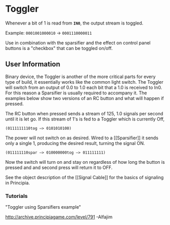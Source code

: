 # Toggler
Whenever a bit of 1 is read from **`IN0`**, the output stream is toggled.

Example: `0001001000010` -> `0001110000011`

Use in combination with the sparsifier and the effect on control panel buttons is a "checkbox" that can be toggled on/off.

## User Information
Binary device, the Toggler is another of the more critical parts for every type of build, it essentially works like the common light switch. The Toggler will switch from an output of 0.0 to 1.0 each bit that a 1.0 is received to In0. For this reason a Sparsifier is usually required to accompany it. The examples below show two versions of an RC button and what will happen if pressed.

The RC button when pressed sends a stream of 125, 1.0 signals per second until it is let go. If this stream of 1's is fed to a Toggler which is currently Off,

`(0111111110tog —> 0101010100)`

The power will not switch on as desired. Wired to a [[Sparsifier]] it sends only a single 1, producing the desired result, turning the signal ON.

`(011111110spar —> 010000000tog —> 011111111)`

Now the switch will turn on and stay on regardless of how long the button is pressed and and second press will return it to OFF.

See the object description of the [[Signal Cable]] for the basics of signaling in Principia.

### Tutorials
"Toggler using Sparsifiers example"

http://archive.principiagame.com/level/791 -Alfajim